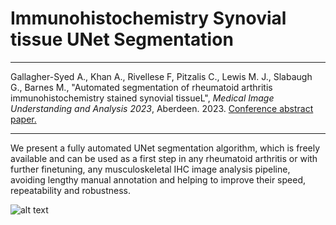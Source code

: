 # Immunohistochemistry Synovial tissue UNet Segmentation

--------------

Gallagher-Syed A., Khan A., Rivellese F, Pitzalis C., Lewis M. J., Slabaugh G., Barnes M., "Automated segmentation of rheumatoid arthritis immunohistochemistry stained synovial tissueL", _Medical Image Understanding and Analysis 2023_, Aberdeen. 2023. <a href="https://github.com/AmayaGS/IHC_Synovium_Segmentation/blob/ac2ae80b998afc4f7298161562dba8bf2f688a4a/Automated_segmentation_of_Rheumatoid_Arthritis_Immunohistochemistry_stained_synovial_tissue.pdf" target="_blank">Conference abstract paper.</a>

--------------

We present a fully automated UNet segmentation algorithm, which is freely available and can be used as a first step in any rheumatoid arthritis or with further finetuning, any musculoskeletal IHC image analysis pipeline, avoiding lengthy manual annotation and helping to improve their speed, repeatability and robustness. 

![alt text](https://github.com/AmayaGS/HistoMIL/blob/main/Figure2.png?raw=true)

